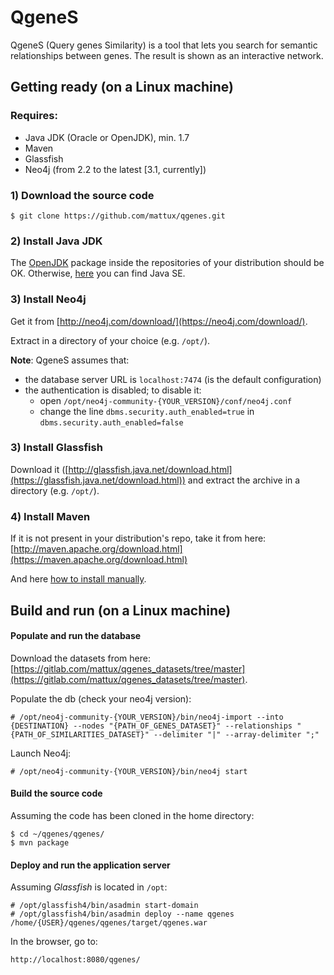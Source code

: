 # QgeneS
QgeneS (Query genes Similarity) is a tool that lets you search for semantic relationships between genes. The result is shown as an interactive network.


## Getting ready (on a Linux machine)

### Requires:
- Java JDK (Oracle or OpenJDK), min. 1.7
- Maven
- Glassfish
- Neo4j (from 2.2 to the latest [3.1, currently])

### 1) Download the source code
    $ git clone https://github.com/mattux/qgenes.git

### 2) Install Java JDK
The [OpenJDK](http://openjdk.java.net/) package inside the repositories of your distribution should be OK. Otherwise, [here](http://www.oracle.com/technetwork/java/javase/downloads/index.html) you can find Java SE.

### 3) Install Neo4j
Get it from [http://neo4j.com/download/](https://neo4j.com/download/).

Extract in a directory of your choice (e.g. `/opt/`).

**Note**: QgeneS assumes that:
- the database server URL is `localhost:7474` (is the default configuration)
- the authentication is disabled; to disable it:
    - open `/opt/neo4j-community-{YOUR_VERSION}/conf/neo4j.conf`
    - change the line `dbms.security.auth_enabled=true` in `dbms.security.auth_enabled=false`

### 3) Install Glassfish
Download it ([http://glassfish.java.net/download.html](https://glassfish.java.net/download.html)) and extract the archive in a directory (e.g. `/opt/`).

### 4) Install Maven
If it is not present in your distribution's repo, take it from here: [http://maven.apache.org/download.html](https://maven.apache.org/download.html)

And here [how to install manually](https://maven.apache.org/download.html).

## Build and run (on a Linux machine)
#### Populate and run the database

Download the datasets from here: [https://gitlab.com/mattux/qgenes_datasets/tree/master](https://gitlab.com/mattux/qgenes_datasets/tree/master).

Populate the db (check your neo4j version):

    # /opt/neo4j-community-{YOUR_VERSION}/bin/neo4j-import --into {DESTINATION} --nodes "{PATH_OF_GENES_DATASET}" --relationships "{PATH_OF_SIMILARITIES_DATASET}" --delimiter "|" --array-delimiter ";"

Launch Neo4j:

    # /opt/neo4j-community-{YOUR_VERSION}/bin/neo4j start


#### Build the source code

Assuming the code has been cloned in the home directory:

    $ cd ~/qgenes/qgenes/
    $ mvn package


#### Deploy and run the application server
Assuming _Glassfish_ is located in `/opt`:

    # /opt/glassfish4/bin/asadmin start-domain
    # /opt/glassfish4/bin/asadmin deploy --name qgenes /home/{USER}/qgenes/qgenes/target/qgenes.war


In the browser, go to:

    http://localhost:8080/qgenes/


